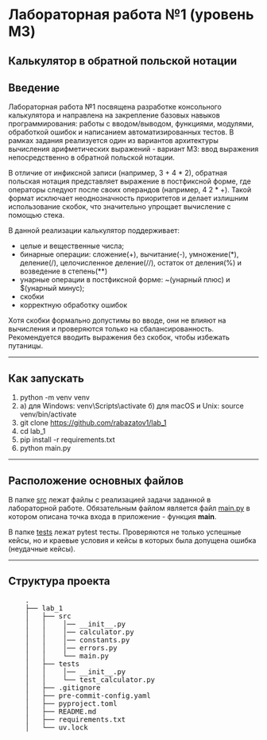 # Лабораторная работа №1 (уровень M3)
## Калькулятор в обратной польской нотации

## Введение
Лабораторная работа №1 посвящена разработке консольного калькулятора и направлена на закрепление базовых
навыков программирования: работы с вводом/выводом, функциями, модулями, обработкой ошибок и написанием
автоматизированных тестов. В рамках задания реализуется один из вариантов архитектуры вычисления арифметических
выражений - вариант МЗ: ввод выражения непосредственно в обратной польской нотации.

В отличие от инфиксной записи (например, 3 + 4 * 2), обратная польская нотация представляет выражение
в постфиксной форме, где операторы следуют после своих операндов (например, 4 2 * +). Такой формат
исключает неоднозначность приоритетов и делает излишним использование скобок, что значительно упрощает
вычисление с помощью стека.

В данной реализации калькулятор поддерживает:
* целые и вещественные числа;
* бинарные операции: сложение(+), вычитание(-), умножение(*), деление(/), целочисленное деление(//),
остаток от деления(%) и возведение в степень(**)
* унарные операции в постфиксной форме: ~(унарный плюс) и $(унарный минус);
* скобки
* корректную обработку ошибок


Хотя скобки формально допустимы во вводе, они не влияют на вычисления и проверяются только на сбалансированность.
Рекомендуется вводить выражения без скобок, чтобы избежать путаницы.
***
## Как запускать
1. python -m venv venv
2. a) для Windows: venv\Scripts\activate
   б) для macOS и Unix: source venv/bin/activate
3. git clone <https://github.com/rabazatov1/lab_1>
4. cd lab_1
5. pip install -r requirements.txt
6. python main.py
***
## Расположение основных файлов
В папке [src](./src) лежат файлы с реализацией задачи заданной в лабораторной работе. Обязательным файлом является файл
[main.py](./src/main.py) в котором описана точка входа в приложение - функция **main**.

В папке [tests](./tests) лежат pytest тесты. Проверяются не только успешные кейсы, но и краевые условия
и кейсы в которых была допущена ошибка (неудачные кейсы).
***
## Структура проекта

 <pre>
    .
    ├── lab_1
    │   ├── src
    │   │    │── __init__.py
    │   │    │── calculator.py
    │   │    │── constants.py
    │   │    │── errors.py
    │   │    └── main.py
    │   ├── tests
    │   │    │── __init__.py
    │   │    └── test_calculator.py
    │   ├── .gitignore
    │   ├── pre-commit-config.yaml
    │   ├── pyproject.toml
    │   ├── README.md
    │   ├── requirements.txt
    │   └── uv.lock

</pre>
